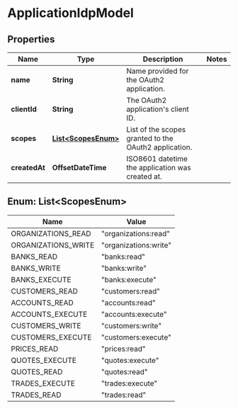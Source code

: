 

# ApplicationIdpModel


## Properties

Name | Type | Description | Notes
------------ | ------------- | ------------- | -------------
**name** | **String** | Name provided for the OAuth2 application. | 
**clientId** | **String** | The OAuth2 application&#39;s client ID. | 
**scopes** | [**List&lt;ScopesEnum&gt;**](#List&lt;ScopesEnum&gt;) | List of the scopes granted to the OAuth2 application. | 
**createdAt** | **OffsetDateTime** | ISO8601 datetime the application was created at. | 



## Enum: List&lt;ScopesEnum&gt;

Name | Value
---- | -----
ORGANIZATIONS_READ | &quot;organizations:read&quot;
ORGANIZATIONS_WRITE | &quot;organizations:write&quot;
BANKS_READ | &quot;banks:read&quot;
BANKS_WRITE | &quot;banks:write&quot;
BANKS_EXECUTE | &quot;banks:execute&quot;
CUSTOMERS_READ | &quot;customers:read&quot;
ACCOUNTS_READ | &quot;accounts:read&quot;
ACCOUNTS_EXECUTE | &quot;accounts:execute&quot;
CUSTOMERS_WRITE | &quot;customers:write&quot;
CUSTOMERS_EXECUTE | &quot;customers:execute&quot;
PRICES_READ | &quot;prices:read&quot;
QUOTES_EXECUTE | &quot;quotes:execute&quot;
QUOTES_READ | &quot;quotes:read&quot;
TRADES_EXECUTE | &quot;trades:execute&quot;
TRADES_READ | &quot;trades:read&quot;



